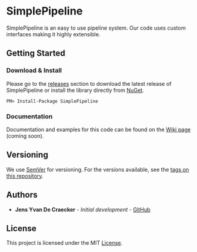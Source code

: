 # SimplePipeline

SimplePipeline is an easy to use pipeline system. Our code uses custom interfaces making it highly extensible.

## Getting Started

### Download & Install

Please go to the [releases](https://github.com/JensYvanDeCraecker/SimplePipeline/releases) section to download the latest release of SimplePipeline or install the library directly from [NuGet](https://www.nuget.org/packages/SimplePipeline/).

```
PM> Install-Package SimplePipeline
```

### Documentation

Documentation and examples for this code can be found on the [Wiki page](https://github.com/JensYvanDeCraecker/SimplePipeline/wiki) (coming soon).

## Versioning

We use [SemVer](http://semver.org/) for versioning. For the versions available, see the [tags on this repository](https://github.com/JensYvanDeCraecker/SimplePipeline/tags).

## Authors

* **Jens Yvan De Craecker** - *Initial development* - [GitHub](https://github.com/JensYvanDeCraecker/)

## License

This project is licensed under the MIT [License](LICENSE.txt).

